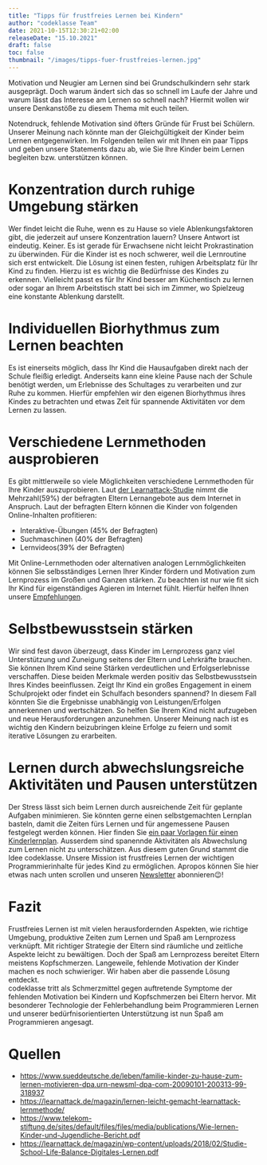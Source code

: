 ```yaml
---
title: "Tipps für frustfreies Lernen bei Kindern"
author: "codeklasse Team"
date: 2021-10-15T12:30:21+02:00
releaseDate: "15.10.2021"
draft: false
toc: false
thumbnail: "/images/tipps-fuer-frustfreies-lernen.jpg"
---
```


Motivation und Neugier am Lernen sind bei Grundschulkindern sehr stark ausgeprägt.
Doch warum ändert sich das so schnell im Laufe der Jahre und warum lässt das Interesse am Lernen so schnell nach? 
Hiermit wollen wir unsere Denkanstöße zu diesem Thema mit euch teilen. 
<!--more-->

Notendruck, fehlende Motivation sind öfters Gründe für Frust bei Schülern. 
Unserer Meinung nach könnte man der Gleichgültigkeit der Kinder beim Lernen entgegenwirken. 
Im Folgenden teilen wir mit Ihnen ein paar Tipps und geben unsere Statements dazu ab, wie Sie Ihre Kinder beim Lernen begleiten bzw. unterstützen können. 

# Konzentration durch ruhige Umgebung stärken 

Wer findet leicht die Ruhe, wenn es zu Hause so viele Ablenkungsfaktoren gibt, die jederzeit auf unsere Konzentration lauern? 
Unsere Antwort ist eindeutig. 
Keiner. 
Es ist gerade für Erwachsene nicht leicht Prokrastination zu überwinden. 
Für die Kinder ist es noch schwerer, weil die Lernroutine sich erst entwickelt. 
Die Lösung ist einen festen, ruhigen Arbeitsplatz für Ihr Kind zu finden.
Hierzu ist es wichtig die Bedürfnisse des Kindes zu erkennen. 
Vielleicht passt es für Ihr Kind besser am Küchentisch zu lernen oder sogar an Ihrem Arbeitstisch statt bei sich im Zimmer, wo Spielzeug eine konstante Ablenkung darstellt. 

# Individuellen Biorhythmus zum Lernen beachten 

Es ist einerseits möglich, dass Ihr Kind die Hausaufgaben direkt nach der Schule fleißig erledigt. 
Anderseits kann eine kleine Pause nach der Schule benötigt werden, um Erlebnisse des Schultages zu verarbeiten und zur Ruhe zu kommen. 
Hierfür empfehlen wir den eigenen Biorhythmus ihres Kindes zu betrachten und etwas Zeit für spannende Aktivitäten vor dem Lernen zu lassen. 

# Verschiedene Lernmethoden ausprobieren 

Es gibt mittlerweile so viele Möglichkeiten verschiedene Lernmethoden für Ihre Kinder auszuprobieren. 
Laut <a href = "https://learnattack.de/magazin/wp-content/uploads/2018/02/Studie-School-Life-Balance-Digitales-Lernen.pdf" target="_blank">der Learnattack-Studie</a> nimmt die Mehrzahl(59%) der befragten Eltern Lernangebote aus dem Internet in Anspruch. 
Laut der befragten Eltern können die Kinder von folgenden Online-Inhalten profitieren:

* Interaktive-Übungen (45% der Befragten)
* Suchmaschinen (40% der Befragten)
* Lernvideos(39% der Befragten)

Mit Online-Lernmethoden oder alternativen analogen Lernmöglichkeiten können Sie selbsständiges Lernen Ihrer Kinder fördern und Motivation zum Lernprozess im Großen und Ganzen stärken. 
Zu beachten ist nur wie fit sich Ihr Kind für eigenständiges Agieren im Internet fühlt. 
Hierfür helfen Ihnen unsere <a href = "https://codeklasse.de/blog/medienkompetenz-von-grundschulkindern/"  target="_blank">Empfehlungen</a>.

# Selbstbewusstsein stärken 

Wir sind fest davon überzeugt, dass Kinder im Lernprozess ganz viel Unterstützung und Zuneigung seitens der Eltern und Lehrkräfte brauchen. 
Sie können Ihrem Kind seine Stärken verdeutlichen und Erfolgserlebnisse verschaffen.
Diese beiden Merkmale werden positiv das Selbstbewusstsein Ihres Kindes beeinflussen. 
Zeigt Ihr Kind ein großes Engagement in einem Schulprojekt oder findet ein Schulfach besonders spannend? 
In diesem Fall könnten Sie die Ergebnisse unabhängig von Leistungen/Erfolgen annerkennen und  wertschätzen. 
So helfen Sie Ihrem Kind nicht aufzugeben und neue Herausforderungen anzunehmen. 
Unserer Meinung nach ist es wichtig den Kindern beizubringen kleine Erfolge zu feiern und somit iterative Lösungen zu erarbeiten. 

# Lernen durch abwechslungsreiche Aktivitäten und Pausen unterstützen 

Der Stress lässt sich beim Lernen durch ausreichende Zeit für geplante Aufgaben minimieren. 
Sie könnten gerne einen selbstgemachten Lernplan basteln, damit die Zeiten fürs Lernen und für angemessene Pausen festgelegt werden können. 
Hier finden Sie <a href = "https://www.pinterest.de/search/pins/?rs=ac&len=2&q=lernplan%20vorlage%20kinder&eq=lernplan%20kinder&etslf=3860&term_meta[]=lernplan%7Cautocomplete%7C2&term_meta[]=vorlage%7Cautocomplete%7C2&term_meta[]=kinder%7Cautocomplete%7C2" target="_blank">ein paar Vorlagen für einen Kinderlernplan</a>. 
Ausserdem sind spanennde Aktivitäten als Abwechslung zum Lernen nicht zu unterschätzen. 
Aus diesem guten Grund stammt die Idee codeklasse.
Unsere Mission ist frustfreies Lernen der wichtigen Programmierinhalte für jedes Kind zu ermöglichen. 
Apropos können Sie hier etwas nach unten scrollen und unseren <a href="https://codeklasse.de/" target="_blank">Newsletter</a> abonnieren😉!

# Fazit 

Frustfreies Lernen ist mit vielen herausfordernden Aspekten, wie richtige Umgebung, produktive Zeiten zum Lernen und Spaß am Lernprozess verknüpft.
Mit richtiger Strategie der Eltern sind räumliche und zeitliche Aspekte leicht zu bewältigen.
Doch der Spaß am Lernprozess bereitet Eltern meistens Kopfschmerzen.
Langeweile, fehlende Motivation der Kinder machen es noch schwieriger.
Wir haben aber die passende Lösung entdeckt.  
codeklasse tritt als Schmerzmittel gegen auftretende Symptome der fehlenden Motivation bei Kindern und Kopfschmerzen bei Eltern hervor. 
Mit besonderer Technologie der Fehlerbehandlung beim Programmieren Lernen und unserer bedürfnisorientierten Unterstützung ist nun Spaß am Programmieren angesagt. 

# Quellen 

* https://www.sueddeutsche.de/leben/familie-kinder-zu-hause-zum-lernen-motivieren-dpa.urn-newsml-dpa-com-20090101-200313-99-318937
* https://learnattack.de/magazin/lernen-leicht-gemacht-learnattack-lernmethode/
* https://www.telekom-stiftung.de/sites/default/files/files/media/publications/Wie-lernen-Kinder-und-Jugendliche-Bericht.pdf
* https://learnattack.de/magazin/wp-content/uploads/2018/02/Studie-School-Life-Balance-Digitales-Lernen.pdf